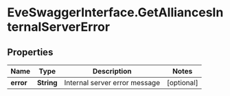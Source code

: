 # EveSwaggerInterface.GetAlliancesInternalServerError

## Properties
Name | Type | Description | Notes
------------ | ------------- | ------------- | -------------
**error** | **String** | Internal server error message | [optional] 


